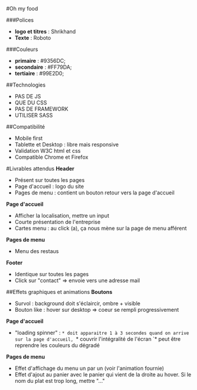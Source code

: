 #Oh my food

###Polices
* __logo et titres__ : Shrikhand
* __Texte__ : Roboto

###Couleurs
* __primaire__ : #9356DC;
* __secondaire__ : #FF79DA;
* __tertiaire__ : #99E2D0;

##Technologies
* PAS DE JS
* QUE DU CSS
* PAS DE FRAMEWORK
*  UTILISER SASS

##Compatibilité
* Mobile first
* Tablette et Desktop : libre mais responsive
* Validation W3C html et css
* Compatible Chrome et Firefox

#Livrables attendus
__Header__
* Présent sur toutes les pages
* Page d'accueil : logo du site
* Pages de menu : contient un bouton retour vers la page d'accueil

__Page d'accueil__ 
* Afficher la localisation, mettre un input
* Courte présentation de l'entreprise
* Cartes menu : au click (a), ça nous mène sur la page de menu afférent

__Pages de menu__
* Menu des restaus

__Footer__
* Identique sur toutes les pages
* Click sur "contact" => envoie vers une adresse mail


##Effets graphiques et animations
__Boutons__ 
* Survol : background doit s'éclaircir, ombre + visible
* Bouton like : hover sur desktop => coeur se rempli progressivement

__Page d'accueil__ 
* "loading spinner" :
`* doit apparaitre 1 à 3 secondes quand on arrive sur la page d'accueil,
`* couvrir l'intégralité de l'écran
`* peut être reprendre les couleurs du dégradé

__Pages de menu__
* Effet d'affichage du menu un par un (voir l'animation fournie)
* Effet d'ajout au panier avec le panier qui vient de la droite au hover. Si le nom du plat est trop long, mettre "..."